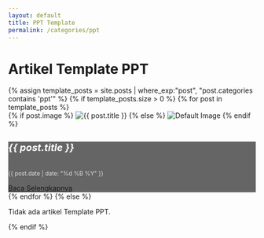 ```yaml
---
layout: default
title: PPT Template
permalink: /categories/ppt
---
```

<!-- Sertakan Bootstrap CSS (jika belum ada di layout utama) -->
<link rel="stylesheet" href="https://stackpath.bootstrapcdn.com/bootstrap/4.5.2/css/bootstrap.min.css">

<style>
  /* Styling tambahan untuk tampilan modern ala Themeforesh */
  .card {
    border: none;
    transition: transform 0.3s ease, box-shadow 0.3s ease;
  }
  .card:hover {
    transform: translateY(-5px);
    box-shadow: 0 4px 20px rgba(0, 0, 0, 0.2);
  }
  .card-img-overlay {
    background: rgba(0, 0, 0, 0.6);
  }
  .card-title {
    font-size: 1.25rem;
    font-weight: bold;
    color: #fff;
  }
  .card-text {
    color: #ddd;
  }
</style>

<div class="container my-5">
  <h1 class="mb-4 text-center">Artikel Template PPT</h1>
  <div class="row">
    {% assign template_posts = site.posts | where_exp:"post", "post.categories contains 'ppt'" %}
    {% if template_posts.size > 0 %}
      {% for post in template_posts %}
        <div class="col-md-4 mb-4">
          <div class="card bg-dark text-white">
            {% if post.image %}
              <img src="{{ post.image }}" class="card-img" alt="{{ post.title }}">
            {% else %}
              <img src="/assets/images/default-image.jpg" class="card-img" alt="Default Image">
            {% endif %}
            <div class="card-img-overlay d-flex flex-column justify-content-end">
              <h5 class="card-title">{{ post.title }}</h5>
              <p class="card-text"><small>{{ post.date | date: "%d %B %Y" }}</small></p>
              <a href="{{ post.url }}" class="btn btn-primary">Baca Selengkapnya</a>
            </div>
          </div>
        </div>
      {% endfor %}
    {% else %}
      <div class="col-12">
        <p class="text-center">Tidak ada artikel Template PPT.</p>
      </div>
    {% endif %}
  </div>
</div>